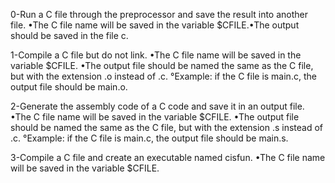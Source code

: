 0-Run a C file through the preprocessor and save the result into another file.
•The C file name will be saved in the variable $CFILE.•The output should be saved in the file c.

1-Compile a C file but do not link.
•The C file name will be saved in the variable $CFILE.
•The output file should be named the same as the C file, but with the extension .o instead of .c.
    °Example: if the C file is main.c, the output file     should be main.o.

2-Generate the assembly code of a C code and save it in an output file.
•The C file name will be saved in the variable $CFILE.
•The output file should be named the same as the C file, but with the extension .s instead of .c.
    °Example: if the C file is main.c, the output file     should be main.s.

3-Compile a C file and create an executable named cisfun.
•The C file name will be saved in the variable $CFILE.   
